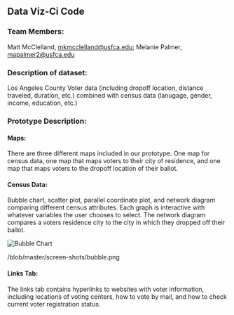 ## Data Viz-Ci Code

### Team Members:
Matt McClelland, mkmcclelland@usfca.edu; 
Melanie Palmer, mapalmer2@usfca.edu

### Description of dataset:
Los Angeles County Voter data (including dropoff location, distance traveled, duration, etc.) combined with census data (lanugage, gender, income, education, etc.)

### Prototype Description: 
#### Maps:
There are three different maps included in our prototype. One map for census data, one map that maps voters to their city of residence, and one map that maps voters to the dropoff location of their ballot. 


#### Census Data: 
Bubble chart, scatter plot, parallel coordinate plot, and network diagram comparing different census attributes. Each graph is interactive with whatever variables the user chooses to select. The network diagram compares a voters residence city to the city in which they dropped off their ballot.

![Bubble Chart](/blob/master/screen-shots/bubble.png?raw=true "Bubble Chart Proto-Type")

/blob/master/screen-shots/bubble.png

#### Links Tab:
The links tab contains hyperlinks to websites with voter information, including locations of voting centers, how to vote by mail, and how to check current voter registration status. 
